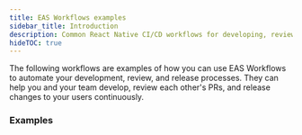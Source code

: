 ```yaml
---
title: EAS Workflows examples
sidebar_title: Introduction
description: Common React Native CI/CD workflows for developing, reviewing, and releasing your app.
hideTOC: true
---
```


The following workflows are examples of how you can use EAS Workflows to automate your development, review, and release processes. They can help you and your team develop, review each other's PRs, and release changes to your users continuously.

### Examples